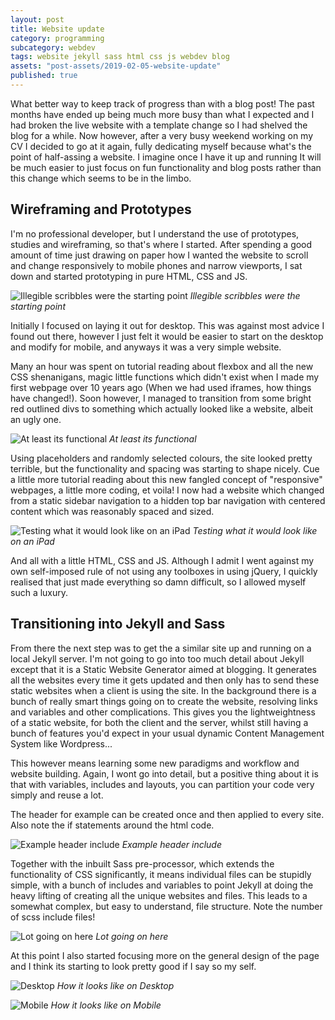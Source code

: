 ```yaml
---
layout: post
title: Website update
category: programming
subcategory: webdev
tags: website jekyll sass html css js webdev blog
assets: "post-assets/2019-02-05-website-update"
published: true
---
```

What better way to keep track of progress than with a blog post! The past months have ended up being much more busy than what I expected and I had broken the live website with a template change so I had shelved the blog for a while. Now however, after a very busy weekend working on my CV I decided to go at it again, fully dedicating myself because what's the point of half-assing a website. I imagine once I have it up and running It will be much easier to just focus on fun functionality and blog posts rather than this change which seems to be in the limbo.

## Wireframing and Prototypes
I'm no professional developer, but I understand the use of prototypes, studies and wireframing, so that's where I started. After spending a good amount of time just drawing on paper how I wanted the website to scroll and change responsively to mobile phones and narrow viewports, I sat down and started prototyping in pure HTML, CSS and JS.

![Illegible scribbles were the starting point]({{site.url}}/{{page.assets}}/1.jpeg)
*Illegible scribbles were the starting point*

Initially I focused on laying it out for desktop. This was against most advice I found out there, however I just felt it would be easier to start on the desktop and modify for mobile, and anyways it was a very simple website.

Many an hour was spent on tutorial reading about flexbox and all the new CSS shenanigans, magic little functions which didn't exist when I made my first webpage over 10 years ago (When we had used iframes, how things have changed!). Soon however, I managed to transition from some bright red outlined divs to something which actually looked like a website, albeit an ugly one.


![At least its functional]({{site.url}}/{{page.assets}}/2.png)
*At least its functional*

Using placeholders and randomly selected colours, the site looked pretty terrible, but the functionality and spacing was starting to shape nicely. Cue a little more tutorial reading about this new fangled concept of "responsive" webpages, a little more coding, et voila! I now had a website which changed from a static sidebar navigation to a hidden top bar navigation with centered content which was reasonably spaced and sized.

![Testing what it would look like on an iPad]({{site.url}}/{{page.assets}}/3.png)
*Testing what it would look like on an iPad*

And all with a little HTML, CSS and JS. Although I admit I went against my own self-imposed rule of not using any toolboxes in using jQuery, I quickly realised that just made everything so damn difficult, so I allowed myself such a luxury.


## Transitioning into Jekyll and Sass
From there the next step was to get the a similar site up and running on a local Jekyll server. I'm not going to go into too much detail about Jekyll except that it is a Static Website Generator aimed at blogging. It generates all the websites every time it gets updated and then only has to send these static websites when a client is using the site. In the background there is a bunch of really smart things going on to create the website, resolving links and variables and other complications. This gives you the lightweightness of a static website, for both the client and the server, whilst still having a bunch of features you'd expect in your usual dynamic Content Management System like Wordpress...

This however means learning some new paradigms and workflow and website building. Again, I wont go into detail, but a positive thing about it is that with variables, includes and layouts, you can partition your code very simply and reuse a lot.

The header for example can be created once and then applied to every site. Also note the if statements around the html code.

![Example header include]({{site.url}}/{{page.assets}}/4.png)
*Example header include*

Together with the inbuilt Sass pre-processor, which extends the functionality of CSS significantly, it means individual files can be stupidly simple, with a bunch of includes and variables to point Jekyll at doing the heavy lifting of creating all the unique websites and files. This leads to a somewhat complex, but easy to understand, file structure. Note the number of scss include files!

![Lot going on here]({{site.url}}/{{page.assets}}/7.png)
*Lot going on here*


At this point I also started focusing more on the general design of the page and I think its starting to look pretty good if I say so my self.

![Desktop]({{site.url}}/{{page.assets}}/5.png)
*How it looks like on Desktop*


![Mobile]({{site.url}}/{{page.assets}}/6.png)
*How it looks like on Mobile*
